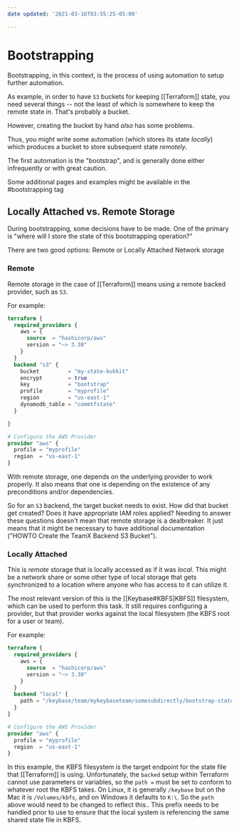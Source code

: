 ```yaml
---
date updated: '2021-03-16T03:55:25-05:00'

---
```


# Bootstrapping

Bootstrapping, in this context, is the process of using automation to setup further automation.

As example, in order to have `S3` buckets for keeping [[Terraform]] state, you need several things -- not the least of which is somewhere to keep the remote state in.  That's probably a bucket.

However, creating the bucket by hand _also_ has some problems.

Thus, you might write some automation (which stores its state _locally_) which produces a bucket to store subsequent state _remotely_.

The first automation is the "bootstrap", and is generally done either infrequently or with great caution.

Some additional pages and examples might be available in the #bootstrapping tag

## Locally Attached vs. Remote Storage

During bootstrapping, some decisions have to be made.  One of the primary is "where will I store the state of this bootstrapping operation?"

There are two good options: Remote or Locally Attached Network storage

### Remote

Remote storage in the case of [[Terraform]] means using a remote backed provider, such as `S3`.

For example:

```terraform
terraform {
  required_providers {
    aws = {
      source  = "hashicorp/aws"
      version = "~> 3.30"
    }
  }
  backend "s3" {
    bucket         = "my-state-bukkit"
    encrypt        = true
    key            = "bootstrap"
    profile        = "myprofile"
    region         = "us-east-1"
    dynamodb_table = "commtfstate"
  }

}

# Configure the AWS Provider
provider "aws" {
  profile = "myprofile"
  region  = "us-east-1"
}

```

With remote storage, one depends on the underlying provider to work properly.  It also means that one is depending on the existence of any preconditions and/or dependencies.

So for an `S3` backend, the target bucket needs to exist.  How did that bucket get created?  Does it have appropriate IAM roles applied?  Needing to answer these questions doesn't mean that remote storage is a dealbreaker.  It just means that it might be necessary to have additional documentation ("HOWTO Create the TeamX Backend S3 Bucket").

### Locally Attached

This is _remote_ storage that is locally accessed as if it was _local_.  This might be a network share or some other type of local storage that gets synchronized to a location where anyone who has access to it can utilize it.

The most relevant version of this is the [[Keybase#KBFS|KBFS]] filesystem, which can be used to perform this task.  It still requires configuring a provider, but that provider works against the local filesystem (the KBFS root for a user or team).

For example:
```terraform
terraform {
  required_providers {
    aws = {
      source  = "hashicorp/aws"
      version = "~> 3.30"
    }
  }
  backend "local" {
    path = "/keybase/team/mykeybaseteam/somesubdirectly/bootstrap-state/terraform.tfstate"
  }
}

# Configure the AWS Provider
provider "aws" {
  profile = "myprofile"
  region  = "us-east-1"
}

```

In this example, the KBFS filesystem is the target endpoint for the state file that [[Terraform]] is using.  Unfortunately, the `backed` setup within Terraform cannot use parameters or variables, so the `path =` must be set to conform to whatever root the KBFS takes.  On Linux, it is generally `/keybase` but on the Mac it is `/Volumes/kbfs`, and on Windows it defaults to `K:\`.  So the `path` above would need to be changed to reflect this..  This prefix needs to be handled prior to use to ensure that the local system is referencing the same shared state file in KBFS.